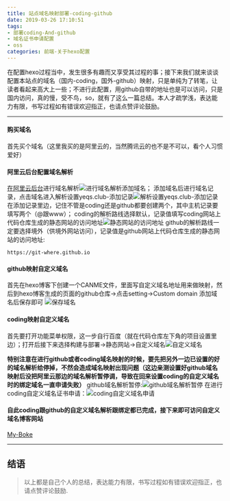 ```yaml
---
title: 站点域名映射部署-coding-github
date: 2019-03-26 17:10:51
tags:
- 部署coding-And-github
- 域名证书申请配置
- oss
categories: 前端-关于hexo配置
---
```

  在配置hexo过程当中，发生很多有趣而又享受其过程的事；接下来我们就来谈谈配置本站点的域名（国内-coding，国外-github）映射，只是单纯为了转笔，让读者看起来高大上一些；不进行此配置，用github自带的地址也是可以访问，只是国内访问，真的慢，受不鸟，so，就有了这么一篇总结。本人才疏学浅，表达能力有限，书写过程如有错误欢迎指正，也请点赞评论鼓励。

  ---

<!--more-->
  #### 购买域名
  首先买个域名（这里我买的是阿里云的，当然腾讯云的也不是不可以，看个人习惯爱好）

  #### 阿里云后台配置域名解析
  [在阿里云后台](https://dns.console.aliyun.com/?spm=5176.100251.111252.1.38cf4f15xp1NGy#/dns/domainList)进行域名解析![进行域名解析](https://hexo-img-url.oss-cn-beijing.aliyuncs.com/hexo_img/asasas.png)添加域名；
  添加域名后进行域名记录，点击域名进入解析设置yeqs.club-添加记录![解析设置yeqs.club-添加记录](https://hexo-img-url.oss-cn-beijing.aliyuncs.com/hexo_img/1585275206%281%29.jpg)
  在添加记录里边，记住不管是coding还是github都要创建两个，其中主机记录要填写两个（@跟www）；
  coding的解析路线选择默认，记录值填写coding网站上代码仓库生成的静态网站的访问地址![静态网站的访问地址](https://hexo-img-url.oss-cn-beijing.aliyuncs.com/hexo_img/1585275610%281%29.jpg)
  github的解析路线一定要选择境外（供境外网站访问），记录值是github网站上代码仓库生成的静态网站的访问地址:
  ```
  https://git-where.github.io
  ```

  #### github映射自定义域名
  首先在hexo博客下创建一个CANME文件，里面写自定义域名地址用来做映射，然后到hexo博客生成的页面的github仓库->点击setting->Custom domain 添加域名后保存即可
  ![保存域名](https://hexo-img-url.oss-cn-beijing.aliyuncs.com/hexo_img/0201_5.png)

  #### coding映射自定义域名
  首先要打开功能菜单权限，这一步自行百度（就在代码仓库左下角的项目设置里边）；打开后接下来选择构建与部署->静态网站->自定义域名![自定义域名](https://hexo-img-url.oss-cn-beijing.aliyuncs.com/hexo_img/1585276521.jpg)

  **特别注意在进行github或者coding域名映射的时候，要先把另外一边已设置的好的域名解析给停掉，不然会造成域名映射出现问题（这边亲测设置好github域名映射后没把阿里云那边的域名解析暂停调，导致在回来设置coding的自定义域名时的绑定域名一直申请失败）**
  github域名解析暂停:![github域名解析暂停](https://hexo-img-url.oss-cn-beijing.aliyuncs.com/hexo_img/1585276908%281%29.jpg)
  在进行coding自定义域名证书申请：![coding自定义域名申请](https://hexo-img-url.oss-cn-beijing.aliyuncs.com/hexo_img/1585276521.jpg)

  #### 自此coding跟github的自定义域名解析跟绑定都已完成，接下来即可访问自定义域名博客网站
  [My-Boke](https://www.yeqs.club/)

  ---

  ## 结语
  >以上都是自己个人的总结，表达能力有限，书写过程如有错误欢迎指正，也请点赞评论鼓励.

  